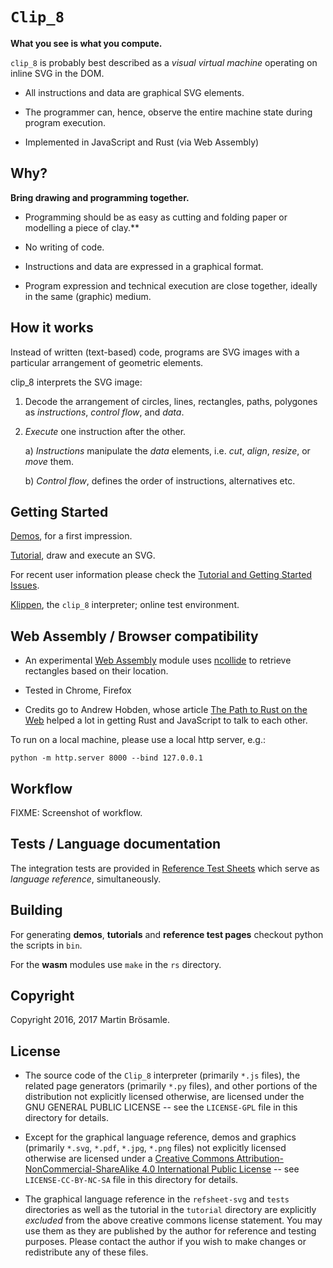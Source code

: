 
`Clip_8`
========

**What you see is what you compute.**

`clip_8` is probably best described as a _visual virtual machine_ operating on inline SVG in the DOM.

+ All instructions and data are graphical SVG elements.

+ The programmer can, hence, observe the entire machine state during program execution.

+ Implemented in JavaScript and Rust (via Web Assembly)


Why?
----

**Bring drawing and programming together.**

+ Programming should be as easy as cutting and folding paper or modelling a piece of clay.**

+ No writing of code.

+ Instructions and data are expressed in a graphical format.

+ Program expression and technical execution are close together, ideally in the same (graphic) medium.


How it works
------------

Instead of written (text-based) code, programs are SVG images with a particular arrangement of geometric elements.

clip_8 interprets the SVG image:

1. Decode the arrangement of circles, lines, rectangles, paths, polygones as _instructions_, _control flow_, and _data_.

2. _Execute_ one instruction after the other.

    a) _Instructions_ manipulate the _data_ elements, i.e. _cut_, _align_, _resize_, or _move_ them.

    b) _Control flow_, defines the order of instructions, alternatives etc.


Getting Started
---------------

[Demos](https://broesamle.github.io/clip_8/demos/), for a first impression.

[Tutorial](https://broesamle.github.io/clip_8/tutorial/), draw and execute an SVG.

For recent user information please check the [Tutorial and Getting Started Issues](https://github.com/broesamle/clip_8/labels/Tutorial%20%2B%20Getting%20Started).

[Klippen](https://broesamle.github.io/clip_8/tutorial/klippen.html), the `clip_8` interpreter; online test environment.


Web Assembly / Browser compatibility 
------------------------------------

+ An experimental [Web Assembly](http://webassembly.org/) module uses [ncollide](http://ncollide.org/) to retrieve rectangles based on their location.

+ Tested in Chrome, Firefox

+ Credits go to Andrew Hobden, whose article [The Path to Rust on the Web](http://asquera.de/blog/2017-04-10/the-path-to-rust-on-the-web/) helped a lot in getting Rust and JavaScript to talk to each other.

To run on a local machine, please use a local http server, e.g.:

```
python -m http.server 8000 --bind 127.0.0.1
```


Workflow
--------

FIXME: Screenshot of workflow.


Tests / Language documentation
------------------------------

The integration tests are provided in [Reference Test Sheets](https://broesamle.github.io/clip_8/tests/) which serve as _language reference_, simultaneously.


Building
--------

For generating **demos**, **tutorials** and **reference test pages** checkout python the scripts in `bin`.

For the **wasm** modules use `make` in the `rs` directory.


Copyright
---------

Copyright 2016, 2017 Martin Brösamle.


License
-------

+ The source code of the `Clip_8` interpreter (primarily `*.js` files), the related page generators (primarily `*.py` files), and other portions of the distribution not explicitly licensed otherwise, are licensed under the GNU GENERAL PUBLIC LICENSE -- see the `LICENSE-GPL` file in this directory for details.

+ Except for the graphical language reference, demos and graphics (primarily `*.svg`, `*.pdf`, `*.jpg`, `*.png` files) not explicitly licensed otherwise are licensed under a [Creative Commons Attribution-NonCommercial-ShareAlike 4.0 International Public License](https://creativecommons.org/licenses/by-nc-sa/4.0/legalcode) -- see `LICENSE-CC-BY-NC-SA` file in this directory for details.

+ The graphical language reference in the `refsheet-svg` and `tests` directories as well as the tutorial in the `tutorial` directory are explicitly *excluded* from the above creative commons license statement. You may use them as they are published by the author for
reference and testing purposes. Please contact the author if you wish to make changes or redistribute any of these files.

